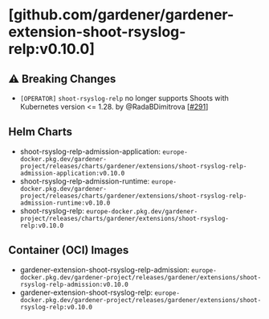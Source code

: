# [github.com/gardener/gardener-extension-shoot-rsyslog-relp:v0.10.0]

## ⚠️ Breaking Changes
- `[OPERATOR]` `shoot-rsyslog-relp` no longer supports Shoots with Кubernetes version <= 1.28. by @RadaBDimitrova [[#291](https://github.com/gardener/gardener-extension-shoot-rsyslog-relp/pull/291)]

## Helm Charts
- shoot-rsyslog-relp-admission-application: `europe-docker.pkg.dev/gardener-project/releases/charts/gardener/extensions/shoot-rsyslog-relp-admission-application:v0.10.0`
- shoot-rsyslog-relp-admission-runtime: `europe-docker.pkg.dev/gardener-project/releases/charts/gardener/extensions/shoot-rsyslog-relp-admission-runtime:v0.10.0`
- shoot-rsyslog-relp: `europe-docker.pkg.dev/gardener-project/releases/charts/gardener/extensions/shoot-rsyslog-relp:v0.10.0`
## Container (OCI) Images
- gardener-extension-shoot-rsyslog-relp-admission: `europe-docker.pkg.dev/gardener-project/releases/gardener/extensions/shoot-rsyslog-relp-admission:v0.10.0`
- gardener-extension-shoot-rsyslog-relp: `europe-docker.pkg.dev/gardener-project/releases/gardener/extensions/shoot-rsyslog-relp:v0.10.0`
